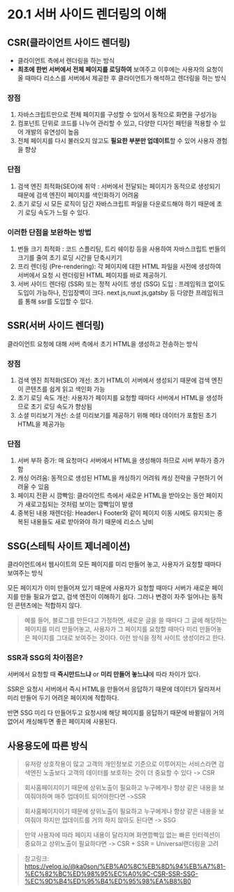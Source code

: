# 20.1 서버 사이드 렌더링의 이해
## CSR(클라이언트 사이드 렌더링)
- 클라이언트 측에서 렌더링을 하는 방식
- **최초에 한번 서버에서 전체 페이지를 로딩하여** 보여주고 이후에는 사용자의 요청이 올 때마다 리소스를 서버에서 제공한 후 클라이언트가 해석하고 렌더링을 하는 방식

### 장점
1. 자바스크립트만으로 전체 페이지를 구성할 수 있어서 동적으로 화면을 구성가능
2. 컴포넌트 단위로 코드를 나누어 관리할 수 있고, 다양한 디자인 패턴을 적용할 수 있어 개발의 유연성이 높음
3. 전체 페이지를 다시 불러오지 않고도 **필요한 부분만 업데이트**할 수 있어 사용자 경험을 향상

### 단점
1. 검색 엔진 최적화(SEO)에 취약 : 서버에서 전달되는 페이지가 동적으로 생성되기 때문에 검색 엔진이 페이지를 색인화하기 어려움
2. 초기 로딩 시 모든 로직이 담긴 자바스크립트 파일을 다운로드해야 하기 때문에 초기 로딩 속도가 느릴 수 있다.

### 이러한 단점을 보완하는 방법
1. 번들 크기 최적화 : 코드 스플리팅, 트리 쉐이킹 등을 사용하여 자바스크립트 번들의 크기를 줄여 초기 로딩 시간을 단축시키기
2. 프리 렌더링 (Pre-rendering): 각 페이지에 대한 HTML 파일을 사전에 생성하여 서버에서 요청 시 렌더링된 HTML 페이지를 바로 제공하기.
3. 서버 사이드 렌더링 (SSR) 또는 정적 사이트 생성 (SSG) 도입
: 프레임워크 없이도 도입이 가능하나, 진입장벽이 크다. next.js,nuxt.js,gatsby 등 다양한 프레임워크를 통해 ssr를 도입할 수 있다.

## SSR(서버 사이드 렌더링)
클라이언트 요청에 대해 서버 측에서 초기 HTML을 생성하고 전송하는 방식

### 장점
1. 검색 엔진 최적화(SEO) 개선: 초기 HTML이 서버에서 생성되기 때문에 검색 엔진이 콘텐츠를 쉽게 읽고 색인화 가능
2. 초기 로딩 속도 개선: 사용자가 페이지를 요청할 때마다 서버에서 HTML을 생성하므로 초기 로딩 속도가 향상됨
3. 소셜 미리보기 개선: 소셜 미리보기를 제공하기 위해 메타 데이터가 포함된 초기 HTML을 제공가능

### 단점
1. 서버 부하 증가: 매 요청마다 서버에서 HTML을 생성해야 하므로 서버 부하가 증가함
2. 캐싱 어려움: 동적으로 생성된 HTML을 캐싱하기 어려워 캐싱 전략을 구현하기 어려울 수 있음
3. 페이지 전환 시 깜빡임: 클라이언트 측에서 새로운 HTML을 받아오는 동안 페이지가 새로고침되는 것처럼 보이는 깜빡임이 발생
4. 중복된 내용 재렌더링: Header나 Footer와 같이 페이지 이동 시에도 유지되는 중복된 내용들도 새로 받아와야 하기 때문에 리소스 낭비

## SSG(스테틱 사이트 제너레이션)
클라이언트에서 웹사이트의 모든 페이지를 미리 만들어 놓고, 사용자가 요청할 때마다 보여주는 방식

모든 페이지가 이미 만들어져 있기 때문에 사용자가 요청할 때마다 서버가 새로운 페이지를 만들 필요가 없고, 검색 엔진이 이해하기 쉽다. 그러나 변경이 자주 일어나는 동적인 콘텐츠에는 적합하지 않다.

> 예를 들어, 블로그를 만든다고 가정하면, 새로운 글을 쓸 때마다 그 글에 해당하는 페이지를 미리 만들어놓고, 사용자가 그 페이지를 요청할 때마다 미리 만들어놓은 페이지를 그대로 보여주는 것이다. 이런 방식을 정적 사이트 생성이라고 한다.


### SSR과 SSG의 차이점은?
서버에서 요청할 때 **즉시만드느냐** or **미리 만들어 놓느냐**에 따라 차이가 있다.

SSR은 요청시 서버에서 즉시 HTML을 만들어서 응답하기 때문에 데이터가 달라져서 미리 만들어 두기 어려운 페이지에 적합하다.

반면 SSG 미리 다 만들어두고 요청시에 해당 페이지를 응답하기 때문에 바뀔일이 거의없어서 캐싱해두면 좋은 페이지에 사용된다.


## 사용용도에 따른 방식
> 유저랑 상호작용이 많고 고객의 개인정보로 기준으로 이루어지는 서비스라면 검색엔진 노출보다 고객의 데이터를 보호하는 것이 더 중요할 수 있다 -> CSR

> 회사홈페이지이기 때문에 상위노출이 필요하고 누구에게나 항상 같은 내용을 보여줘야하며 매주 업데이트 되어야한다면 ->SSR

> 회사홈페이지이기 때문에 상위노출이 필요하고 누구에게나 항상 같은 내용을 보여줘야 하지만 업데이트를 거의 하지 않아도 된다면 -> SSG

> 만약 사용자에 따라 페이지 내용이 달라지며 화면깜빡임 없는 빠른 인터렉션이 중요하고 상위노출이 필요하다면 -> CSR + SSR = Universal랜더링을 고려

> 참고링크:  https://velog.io/@ka0son/%EB%A0%8C%EB%8D%94%EB%A7%81-%EC%82%BC%ED%98%95%EC%A0%9C-CSR-SSR-SSG-%EC%9D%B4%ED%95%B4%ED%95%98%EA%B8%B0
